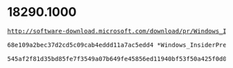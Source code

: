 # 18290.1000

<pre>
<a href="http://software-download.microsoft.com/download/pr/Windows_InsiderPreview_SDK_en-us_18290_1.iso">http://software-download.microsoft.com/download/pr/Windows_InsiderPreview_SDK_en-us_18290_1.iso</a>

68e109a2bec37d2cd5c09cab4eddd11a7ac5edd4 *Windows_InsiderPreview_SDK_en-us_18290_1.iso

545af2f81d35bd85fe7f3549a07b649fe45856ed11940bf53f50a425f0d005ea *Windows_InsiderPreview_SDK_en-us_18290_1.iso
</pre>
